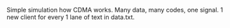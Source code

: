 Simple simulation how CDMA works. Many data, many codes, one signal.
1 new client for every 1 lane of text in data.txt.